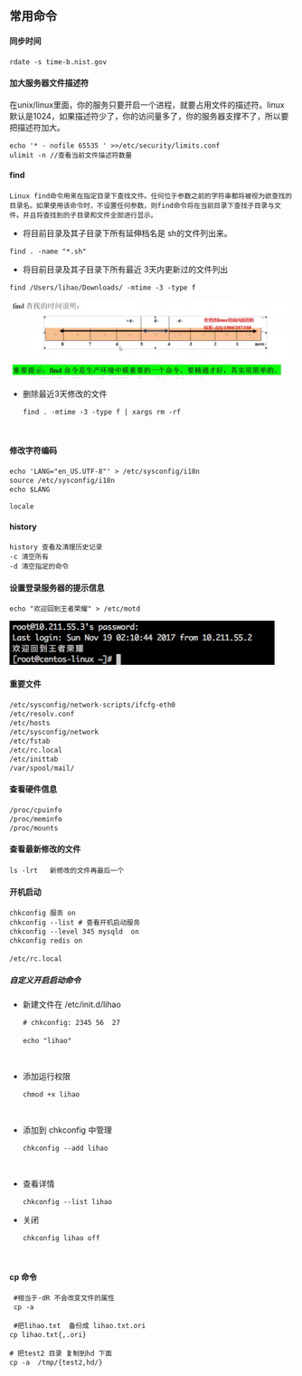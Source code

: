 ## 常用命令

#### 同步时间

```shell
rdate -s time-b.nist.gov
```



#### 加大服务器文件描述符

在unix/linux里面，你的服务只要开启一个进程，就要占用文件的描述符。linux 默认是1024，如果描述符少了，你的访问量多了，你的服务器支撑不了，所以要把描述符加大。

```
echo '* - nofile 65535 ' >>/etc/security/limits.conf
ulimit -n //查看当前文件描述符数量
```





#### find

```
Linux find命令用来在指定目录下查找文件。任何位于参数之前的字符串都将被视为欲查找的目录名。如果使用该命令时，不设置任何参数，则find命令将在当前目录下查找子目录与文件。并且将查找到的子目录和文件全部进行显示。
```

* 将目前目录及其子目录下所有延伸档名是 sh的文件列出来。

```
find . -name "*.sh"
```

* 将目前目录及其子目录下所有最近 3天内更新过的文件列出

```
find /Users/lihao/Downloads/ -mtime -3 -type f
```

![linux-find](../images/linux-find.jpeg)





* 删除最近3天修改的文件

  ```
  find . -mtime -3 -type f | xargs rm -rf
  ```

  ​




#### 修改字符编码

```
echo 'LANG="en_US.UTF-8"' > /etc/sysconfig/i18n
source /etc/sysconfig/i18n
echo $LANG
```

```
locale
```



#### history

```
history 查看及清理历史记录 
-c 清空所有
-d 清空指定的命令
```



#### 设置登录服务器的提示信息

```
echo "欢迎回到王者荣耀" > /etc/motd
```

![linux-tips](../images/linux-tips.png)



#### 重要文件

```
/etc/sysconfig/network-scripts/ifcfg-eth0
/etc/resolv.conf
/etc/hosts
/etc/sysconfig/network
/etc/fstab
/etc/rc.local
/etc/inittab
/var/spool/mail/
```



#### 查看硬件信息

```
/proc/cpuinfo
/proc/meminfo
/proc/mounts

```



#### 查看最新修改的文件

```
ls -lrt   新修改的文件再最后一个
```



#### 开机启动

```
chkconfig 服务 on
chkconfig --list # 查看开机启动服务
chkconfig --level 345 mysqld  on
chkconfig redis on
 
/etc/rc.local
```



##### 自定义开启启动命令

* 新建文件在 /etc/init.d/lihao

  ```
  # chkconfig: 2345 56  27

  echo "lihao"
  ```

  ​

* 添加运行权限

  ```
  chmod +x lihao
  ```

  ​

* 添加到 chkconfig 中管理

  ```
  chkconfig --add lihao
  ```

  ​

* 查看详情

  ```
  chkconfig --list lihao
  ```

* 关闭

  ```
  chkconfig lihao off
  ```

  ​

#### cp 命令

```
 #相当于-dR 不会改变文件的属性
 cp -a 

 #把lihao.txt  备份成 lihao.txt.ori
cp lihao.txt{,.ori} 

# 把test2 目录 复制到hd 下面
cp -a  /tmp/{test2,hd/} 
```



